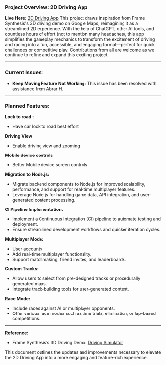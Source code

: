 ### Project Overview: 2D Driving App

**Live Here:** [2D Driving App](https://2dziz.com)
This project draws inspiration from Frame Synthesis's 3D driving demo on Google Maps, reimagining it as a streamlined 2D experience. With the help of ChatGPT, other AI tools, and countless hours of effort (not to mention many headaches), this app simplifies the gameplay mechanics to transform the excitement of driving and racing into a fun, accessible, and engaging format—perfect for quick challenges or competitive play. Contributions from all are welcome as we continue to refine and expand this exciting project.

---

### Current Issues:
- **Keep Moving Feature Not Working:** This issue has been resolved with assistance from Abrar H.

---

### Planned Features:

**Lock to road :**
   - Have car lock to road best effort

**Driving View**
   - Enable driving view and zooming

**Mobile device controls**
   - Better Mobile device screen controls 

**Migration to Node.js:**
   - Migrate backend components to Node.js for improved scalability, performance, and support for real-time multiplayer features.
   - Leverage Node.js for handling game data, API integration, and user-generated content processing.

**CI Pipeline Implementation:**
   - Implement a Continuous Integration (CI) pipeline to automate testing and deployment.
   - Ensure streamlined development workflows and quicker iteration cycles.

**Multiplayer Mode:**
   - User accounts
   - Add real-time multiplayer functionality.
   - Support matchmaking, friend invites, and leaderboards.

**Custom Tracks:**
   - Allow users to select from pre-designed tracks or procedurally generated maps.
   - Integrate track-building tools for user-generated content.
   
**Race Mode:**
   - Include races against AI or multiplayer opponents.
   - Offer various race modes such as time trials, elimination, or lap-based competitions.

---

**Reference:**
- Frame Synthesis’s 3D Driving Demo: [Driving Simulator](https://framesynthesis.com/drivingsimulator/maps/)

This document outlines the updates and improvements necessary to elevate the 2D Driving App into a more engaging and feature-rich experience.

